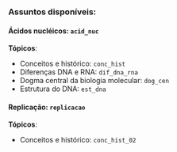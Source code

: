 ### Assuntos disponíveis:

#### Ácidos nucléicos: `acid_nuc`

**Tópicos**:
   * Conceitos e histórico: `conc_hist`
   * Diferenças DNA e RNA: `dif_dna_rna`
   * Dogma central da biologia molecular: `dog_cen`
   * Estrutura do DNA: `est_dna`

#### Replicação: `replicacao`

**Tópicos**:
   * Conceitos e histórico: `conc_hist_02`
